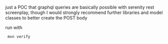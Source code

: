 just a POC that graphql queries are basically possible with serenity rest screenplay, though I would strongly 
recommend further libraries and model classes to better create the POST body

run with
     
     mvn verify